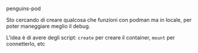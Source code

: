 penguins-pod

Sto cercando di creare qualcosa che funzioni con podman ma in locale, per poter maneggiare meglio il debug.

L'idea è di avere degli script: `create` per creare il container, `mount` per connetterlo, etc

